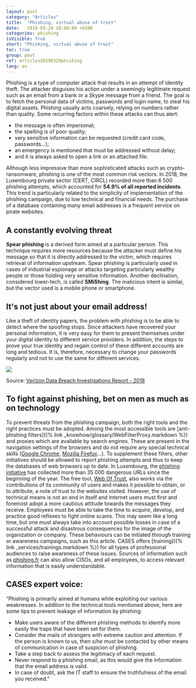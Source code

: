 ```yaml
---
layout: post
category: "Articles"
title:  "Phishing, virtual abuse of trust"
date:   2019-03-29 10:00:00 +0100
categories: phishing
isVisible: True
short: "Phishing, virtual abuse of trust"
toc: true
group: post
ref: articles20190329phishing
lang: en
---
```

Phishing is a type of computer attack that results in an attempt of identity theft. The attacker disguises his action under a seemingly legitimate request such as an email from a bank or a Skype message from a friend. The goal is to fetch the personal data of victims, passwords and login name, to steal his digital assets. Phishing usually acts coarsely, relying on numbers rather than quality. Some recurring factors within these attacks can thus alert:
*	the message is often impersonal;
*	the spelling is of poor quality;
*	very sensitive information can be requested (credit card code, passwords...);
*	an emergency is mentioned that must be addressed without delay;
*	and it is always asked to open a link or an attached file.

Although less impressive than more sophisticated attacks such as crypto-ransomware, phishing is one of the most common risk vectors. In 2018, the Luxembourg private sector (CERT, CIRCL) recorded more than 6 500 phishing attempts, which accounted for **54.9% of all reported incidents**. This trend is particularly related to the simplicity of implementation of the phishing campaign, due to low technical and financial needs. The purchase of a database containing many email addresses is a frequent service on pirate websites.

## A constantly evolving threat
**Spear phishing** is a derived form aimed at a particular person. This technique requires more resources because the attacker must define his message so that it is directly addressed to the victim, which requires retrieval of information upstream. Spear phishing is particularly used in cases of industrial espionage or attacks targeting particularly wealthy people or those holding very sensitive information. Another declination, considered lower-tech, is called **SMiShing**. The malicious intent is similar, but the vector used is a mobile phone or smartphone.

## It's not just about your email address!
Like a theft of identity papers, the problem with phishing is to be able to detect where the spoofing stops. Since attackers have recovered your personal information, it is very easy for them to present themselves under your digital identity to different service providers. In addition, the steps to prove your true identity and regain control of these different accounts are long and tedious. It is, therefore, necessary to change your passwords regularly and not to use the same for different services.

<img src="{% link assets/img/2019/phishing_en.png %}" style="max-width: 100%;" />

Source: [Verizon Data Breach Investigations Report - 2018](https://www.phishingbox.com/assets/files/images/Verizon-Data-Breach-Investigations-Report-2018.pdf)

## To fight against phishing, bet on men as much as on technology
To prevent threats from the phishing campaign, both the right tools and the right practices must be adopted.
Among the most accessible tools are [anti-phishing filters]({% link _knowhow/glossary/WebFilterProxy.markdown %}) and proxies which are available by search engines. These are present in the navigation settings of the browsers and do not require any special technical skills ([Google Chrome](https://support.google.com/chrome/answer/114836?hl=fr&ref_topic=7437824), [Mozilla Firefox](https://support.mozilla.org/en-US/kb/how-does-phishing-and-malware-protection-work)...). To supplement these filters, other initiatives should be allowed to report phishing attempts and thus to keep the databases of web browsers up to date. In Luxembourg, the [phishing initiative](https://phishing-initiative.lu/contrib/) has collected more than 35 000 dangerous URLs since the beginning of the year. The free tool, [Web Of Trust](https://www.mywot.com/), also works via the contributions of its community of users and makes it possible to obtain, or to attribute, a note of trust to the websites visited.
However, the use of technical means is not an end in itself and Internet users must first and foremost adopt a more cautious attitude towards the messages they receive. Employees must be able to take the time to acquire, develop, and practice good reflexes to fight online scams. This may seem like a long time, but one must always take into account possible losses in case of a successful attack and disastrous consequences for the image of the organization or company. These behaviours can be initiated through training or awareness campaigns, such as this article. CASES offers [training]({% link _services/trainings.markdown %}) for all types of professional audiences to raise awareness of these issues. Sources of information such as [phishing.fr](http://phishing.fr) can also allow CISOs, and all employees, to access relevant information that is easily understandable.

## CASES expert voice:
“Phishing is primarily aimed at humans while exploiting our various weaknesses. In addition to the technical tools mentioned above, here are some tips to prevent leakage of information by phishing:
*	Make users aware of the different phishing methods to identify more easily the traps that have been set for them.
*	Consider the mails of strangers with extreme caution and attention. If the person is known to us, then s/he must be contacted by other means of communication in case of suspicion of phishing.
*	Take a step back to assess the legitimacy of each request.
*	Never respond to a phishing email, as this would give the information that the email address is valid.
*	In case of doubt, ask the IT staff to ensure the truthfulness of the email you received.”
